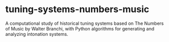 # tuning-systems-numbers-music
A computational study of historical tuning systems based on The Numbers of Music by Walter Branchi, with Python algorithms for generating and analyzing intonation systems.
